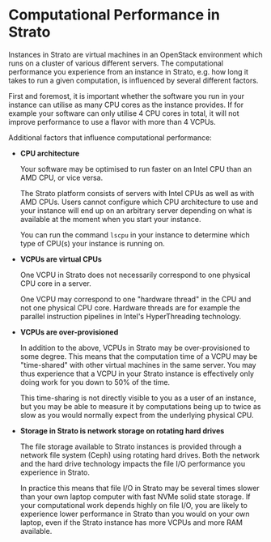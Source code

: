 # Computational Performance in Strato

Instances in Strato are virtual machines in an OpenStack environment
which runs on a cluster of various different servers. The
computational performance you experience from an instance in Strato,
e.g. how long it takes to run a given computation, is influenced by
several different factors.

First and foremost, it is important whether the software you run in
your instance can utilise as many CPU cores as the instance
provides. If for example your software can only utilise 4 CPU cores in
total, it will not improve performance to use a flavor with more than
4 VCPUs.

Additional factors that influence computational performance:

- **CPU architecture**
  
  Your software may be optimised to run faster on an Intel CPU than an
  AMD CPU, or vice versa.
  
  The Strato platform consists of servers with Intel CPUs as well as
  with AMD CPUs. Users cannot configure which CPU architecture to use
  and your instance will end up on an arbitrary server depending on
  what is available at the moment when you start your instance.
  
  You can run the command ``lscpu`` in your instance to determine
  which type of CPU(s) your instance is running on.

- **VCPUs are virtual CPUs**
  
  One VCPU in Strato does not necessarily correspond to one physical
  CPU core in a server.
  
  One VCPU may correspond to one "hardware thread" in the CPU and not
  one physical CPU core. Hardware threads are for example the parallel
  instruction pipelines in Intel's HyperThreading technology.

- **VCPUs are over-provisioned**
  
  In addition to the above, VCPUs in Strato may be over-provisioned to
  some degree. This means that the computation time of a VCPU may be
  "time-shared" with other virtual machines in the same server. You
  may thus experience that a VCPU in your Strato instance is
  effectively only doing work for you down to 50% of the time.
  
  This time-sharing is not directly visible to you as a user of an
  instance, but you may be able to measure it by computations being up
  to twice as slow as you would normally expect from the underlying
  physical CPU.

- **Storage in Strato is network storage on rotating hard drives**
  
  The file storage available to Strato instances is provided through a
  network file system (Ceph) using rotating hard drives. Both the
  network and the hard drive technology impacts the file I/O
  performance you experience in Strato.
  
  In practice this means that file I/O in Strato may be several times
  slower than your own laptop computer with fast NVMe solid state
  storage. If your computational work depends highly on file I/O, you
  are likely to experience lower performance in Strato than you would
  on your own laptop, even if the Strato instance has more VCPUs and
  more RAM available.
